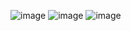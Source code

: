 ![image](https://github.com/yemregumus/MobileApp-Dev/assets/97633311/c542590b-59aa-4a92-b64a-183aa061081b)
![image](https://github.com/yemregumus/MobileApp-Dev/assets/97633311/c9923511-99ff-46d4-ad5e-c368a0e376ae)
![image](https://github.com/yemregumus/MobileApp-Dev/assets/97633311/23121ae7-10ac-43bc-8d9d-23a1f2cd3cb1)


